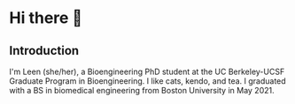 # Hi there 👋

## Introduction

I'm Leen (she/her), a Bioengineering PhD student at the UC Berkeley-UCSF Graduate Program in Bioengineering. I like cats, kendo, and tea. I graduated with a BS in biomedical engineering from Boston University in May 2021. 
